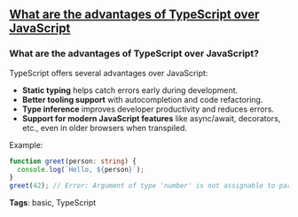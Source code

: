 ## [What are the advantages of TypeScript over JavaScript](#what-are-the-advantages-of-typescript-over-javascript)

### What are the advantages of TypeScript over JavaScript?

TypeScript offers several advantages over JavaScript:
- **Static typing** helps catch errors early during development.
- **Better tooling support** with autocompletion and code refactoring.
- **Type inference** improves developer productivity and reduces errors.
- **Support for modern JavaScript features** like async/await, decorators, etc., even in older browsers when transpiled.

Example:

```typescript
function greet(person: string) {
  console.log(`Hello, ${person}`);
}
greet(42); // Error: Argument of type 'number' is not assignable to parameter of type 'string'.
```

**Tags**: basic, TypeScript


